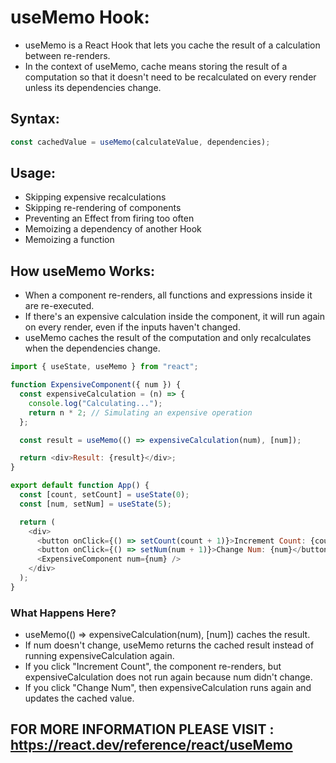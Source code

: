 # useMemo Hook:

- useMemo is a React Hook that lets you cache the result of a calculation between re-renders.
- In the context of useMemo, cache means storing the result of a computation so that it doesn't need to be recalculated on every render unless its dependencies change.

## Syntax:

```js
const cachedValue = useMemo(calculateValue, dependencies);
```

## Usage:

- Skipping expensive recalculations
- Skipping re-rendering of components
- Preventing an Effect from firing too often
- Memoizing a dependency of another Hook
- Memoizing a function

## How useMemo Works:

- When a component re-renders, all functions and expressions inside it are re-executed.
- If there's an expensive calculation inside the component, it will run again on every render, even if the inputs haven't changed.
- useMemo caches the result of the computation and only recalculates when the dependencies change.

```js
import { useState, useMemo } from "react";

function ExpensiveComponent({ num }) {
  const expensiveCalculation = (n) => {
    console.log("Calculating...");
    return n * 2; // Simulating an expensive operation
  };

  const result = useMemo(() => expensiveCalculation(num), [num]);

  return <div>Result: {result}</div>;
}

export default function App() {
  const [count, setCount] = useState(0);
  const [num, setNum] = useState(5);

  return (
    <div>
      <button onClick={() => setCount(count + 1)}>Increment Count: {count}</button>
      <button onClick={() => setNum(num + 1)}>Change Num: {num}</button>
      <ExpensiveComponent num={num} />
    </div>
  );
}
```

### What Happens Here?

- useMemo(() => expensiveCalculation(num), [num]) caches the result.
- If num doesn't change, useMemo returns the cached result instead of running expensiveCalculation again.
- If you click "Increment Count", the component re-renders, but expensiveCalculation does not run again because num didn't change.
- If you click "Change Num", then expensiveCalculation runs again and updates the cached value.

## FOR MORE INFORMATION PLEASE VISIT : https://react.dev/reference/react/useMemo

